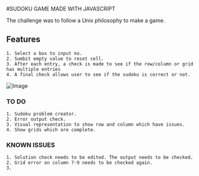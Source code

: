 #SUDOKU GAME MADE WITH JAVASCRIPT

The challenge was to follow a Unix philosophy to make a game.

## Features
```
1. Select a box to input no. 
2. Sumbit empty value to reset cell.
3. After each entry, a check is made to see if the row/column or grid has multiple entries
4. A final check allows user to see if the sudoku is correct or not.
```

![Image](https://i.imgur.com/GZvTAxB.png)

### TO DO
```
1. Sudoku problem creator.
2. Error output check.
3. Visual representation to show row and column which have issues.
4. Show grids which are complete.
```

### KNOWN ISSUES
```
1. Solution check needs to be edited. The output needs to be checked. 
2. Grid error on column 7-9 needs to be checked again.
3. 
```
